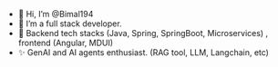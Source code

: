 - 👋 Hi, I’m @Bimal194
- 👀 I’m a full stack developer.
- 🌱 Backend tech stacks (Java, Spring, SpringBoot, Microservices) , frontend (Angular, MDUI)
- ✨ GenAI and AI agents enthusiast. (RAG tool, LLM, Langchain, etc)


<!---
Bimal194/Bimal194 is a ✨ special ✨ repository because its `README.md` (this file) appears on your GitHub profile.
You can click the Preview link to take a look at your changes.
- 💞️ I’m looking to collaborate on open sourse
- 📫 How to reach me ...
--->
